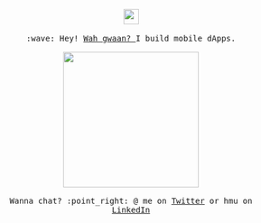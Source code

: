 <p align="center">
  <img src="https://media3.giphy.com/media/MVgBbtMBGQTi6og4mF/giphy.gif?cid=ecf05e47n9oqmq1ftujhcfqcm65mlvila9wcr73zsqvipmbo&rid=giphy.gif" width="27px">
  <br><br>
  <samp>
    :wave: Hey! <a href="https://www.urbandictionary.com/define.php?term=Wah%20Gwaan"> Wah gwaan? </a> I build mobile dApps.
    <br><br>
    <img src="https://media1.giphy.com/media/WS5t7qwlQb3J9hJnLx/giphy.gif?cid=ecf05e472eheyfz85rqxy2tcj75szhl9ntw4q4j7dk41tdir&rid=giphy.gif" width="240px" align="center">
    <br><br>Wanna chat? :point_right: @ me on <a href="https://twitter.com/ChadNehemiah">Twitter</a> or hmu on <a href="https://www.linkedin.com/in/chadnehemiah/">LinkedIn</a>
  </samp>
</p>

<br>